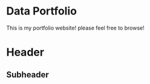# Data Portfolio



This is my portfolio website!
please feel free to browse!



# Header



## Subheader

